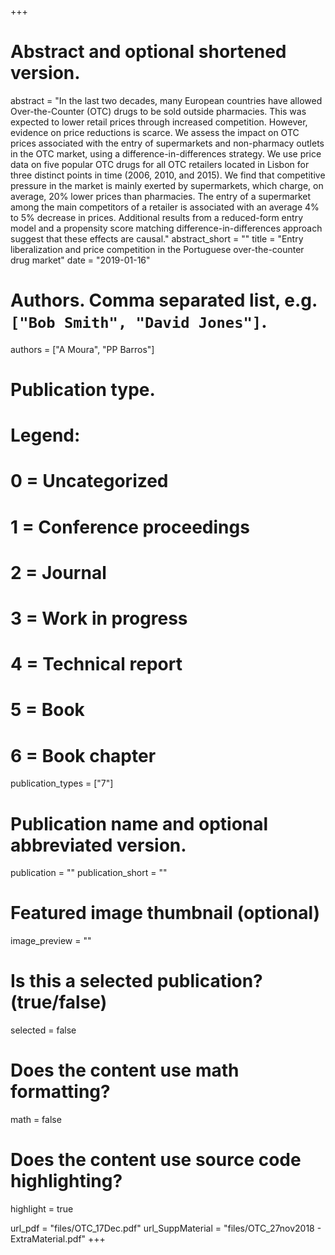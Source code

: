 +++
# Abstract and optional shortened version.
abstract = "In the last two decades, many European countries have allowed Over-the-Counter (OTC) drugs to be sold outside pharmacies. This was expected to lower retail prices through increased competition. However, evidence on price reductions is scarce. We assess the impact on OTC prices associated with the entry of supermarkets and non-pharmacy outlets in the OTC market, using a difference-in-differences strategy. We use price data on five popular OTC drugs for all OTC retailers located in Lisbon for three distinct points in time (2006, 2010, and 2015). We find that competitive pressure in the market is mainly exerted by supermarkets, which charge, on average, 20% lower prices than pharmacies. The entry of a supermarket among the main competitors of a retailer is associated with an average 4% to 5% decrease in prices. Additional results from a reduced-form entry model and a propensity score matching difference-in-differences approach suggest that these effects are causal."
abstract_short = ""
title = "Entry liberalization and price competition in the Portuguese over-the-counter drug market"
date = "2019-01-16"

# Authors. Comma separated list, e.g. `["Bob Smith", "David Jones"]`.
authors = ["A Moura", "PP Barros"]

# Publication type.
# Legend:
# 0 = Uncategorized
# 1 = Conference proceedings
# 2 = Journal
# 3 = Work in progress
# 4 = Technical report
# 5 = Book
# 6 = Book chapter
publication_types = ["7"]

# Publication name and optional abbreviated version.
publication = ""
publication_short = ""
              
# Featured image thumbnail (optional)
image_preview = ""

# Is this a selected publication? (true/false)
selected = false

# Does the content use math formatting?
math = false

# Does the content use source code highlighting?
highlight = true

url_pdf = "files/OTC_17Dec.pdf" 
url_SuppMaterial = "files/OTC_27nov2018 - ExtraMaterial.pdf"
+++


